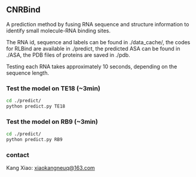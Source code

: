 ## CNRBind

A prediction method by fusing RNA sequence and structure information to identify small molecule-RNA binding sites. 

The RNA id, sequence and labels can be found in ./data_cache/, the codes for RLBind are available in ./predict, the predicted ASA can be found in ./ASA, the PDB files of proteins are saved in ./pdb. 

Testing each RNA takes approximately 10 seconds, depending on the sequence length.

### Test the model on TE18 (~3min)

```bash
cd ./predict/
python predict.py TE18
```
### Test the model on RB9 (~3min)
```bash
cd ./predict/
python predict.py RB9
```
### contact
Kang Xiao: xiaokangneuq@163.com

